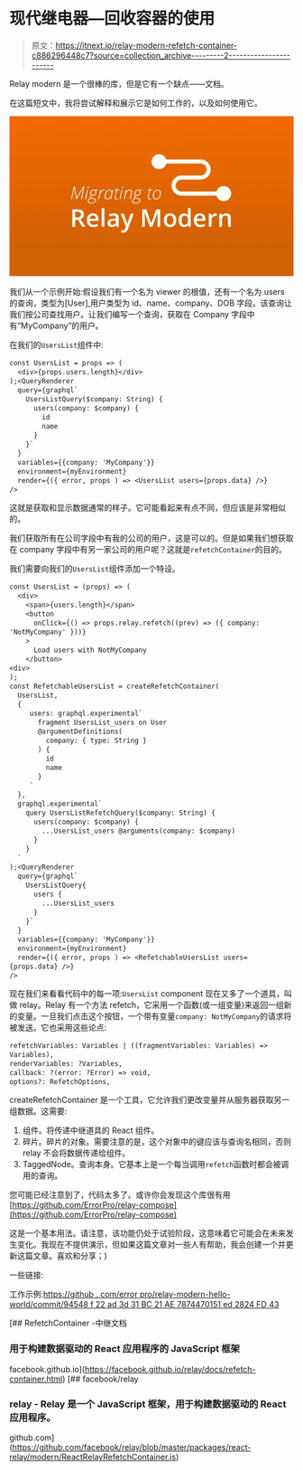# 现代继电器—回收容器的使用

> 原文：<https://itnext.io/relay-modern-refetch-container-c886296448c7?source=collection_archive---------2----------------------->

Relay modern 是一个很棒的库，但是它有一个缺点——文档。

在这篇短文中，我将尝试解释和展示它是如何工作的，以及如何使用它。

![](img/0a5badac48632894dc07498239fcc566.png)

我们从一个示例开始:假设我们有一个名为 viewer 的根值，还有一个名为 users 的查询，类型为[User],用户类型为 id、name、company、DOB 字段。该查询让我们按公司查找用户。让我们编写一个查询，获取在 Company 字段中有“MyCompany”的用户。

在我们的`UsersList`组件中:

```
const UsersList = props => (
  <div>{props.users.length}</div>
);<QueryRenderer
  query={graphql`
    UsersListQuery($company: String) {
      users(company: $company) {
        id
        name
      }
    }`
  }
  variables={{company: 'MyCompany'}}
  environment={myEnvironment}
  render={({ error, props ) => <UsersList users={props.data} />}
/>
```

这就是获取和显示数据通常的样子。它可能看起来有点不同，但应该是非常相似的。

我们获取所有在公司字段中有我的公司的用户，这是可以的。但是如果我们想获取在 company 字段中有另一家公司的用户呢？这就是`refetchContainer`的目的。

我们需要向我们的`UsersList`组件添加一个特设。

```
const UsersList = (props) => (
  <div>
    <span>{users.length}</span>
    <button
      onClick={() => props.relay.refetch((prev) => ({ company: 'NotMyCompany' }))}
    >
      Load users with NotMyCompany
    </button>
<div>
);
const RefetchableUsersList = createRefetchContainer(
  UsersList,
  {
     users: graphql.experimental`
       fragment UsersList_users on User
       @argumentDefinitions(
         company: { type: String }
       ) {
         id
         name
       }
     `
  },
  graphql.experimental`
    query UsersListRefetchQuery($company: String) {
      users(company: $company) {
        ...UsersList_users @arguments(company: $company)
      }
    }
  `
);<QueryRenderer
  query={graphql`
    UsersListQuery{
      users {
        ...UsersList_users
      }
    }`
  }
  variables={{company: 'MyCompany'}}
  environment={myEnvironment}
  render={({ error, props ) => <RefetchableUsersList users={props.data} />}
/>
```

现在我们来看看代码中的每一项:`UsersList` component 现在又多了一个道具，叫做 relay。Relay 有一个方法 refetch，它采用一个函数(或一组变量)来返回一组新的变量。一旦我们点击这个按钮，一个带有变量`company: NotMyCompany`的请求将被发送。它也采用这些论点:

```
refetchVariables: Variables | ((fragmentVariables: Variables) => Variables),
renderVariables: ?Variables,
callback: ?(error: ?Error) => void,
options?: RefetchOptions,
```

createRefetchContainer 是一个工具，它允许我们更改变量并从服务器获取另一组数据。这需要:

1.  组件。将传递中继道具的 React 组件。
2.  碎片。碎片的对象。需要注意的是，这个对象中的键应该与查询名相同，否则 relay 不会将数据传递给组件。
3.  TaggedNode。查询本身。它基本上是一个每当调用`refetch`函数时都会被调用的查询。

您可能已经注意到了，代码太多了。或许你会发现这个库很有用[https://github.com/ErrorPro/relay-compose](https://github.com/ErrorPro/relay-compose)

这是一个基本用法。请注意，该功能仍处于试验阶段，这意味着它可能会在未来发生变化。我现在不提供演示，但如果这篇文章对一些人有帮助，我会创建一个并更新这篇文章。喜欢和分享；)

一些链接:

工作示例:[https://github . com/error pro/relay-modern-hello-world/commit/94548 f 22 ad 3d 31 BC 21 AE 7874470151 ed 2824 FD 43](https://github.com/ErrorPro/relay-modern-hello-world/commit/94548f22ad1d31bc21ae7874470151ed2824fd43)

 [## RefetchContainer -中继文档

### 用于构建数据驱动的 React 应用程序的 JavaScript 框架

facebook.github.io](https://facebook.github.io/relay/docs/refetch-container.html) [](https://github.com/facebook/relay/blob/master/packages/react-relay/modern/ReactRelayRefetchContainer.js) [## facebook/relay

### relay - Relay 是一个 JavaScript 框架，用于构建数据驱动的 React 应用程序。

github.com](https://github.com/facebook/relay/blob/master/packages/react-relay/modern/ReactRelayRefetchContainer.js)